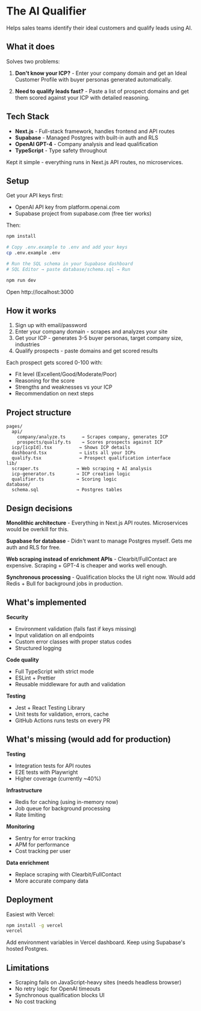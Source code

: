 # The AI Qualifier

Helps sales teams identify their ideal customers and qualify leads using AI.

## What it does

Solves two problems:

1. **Don't know your ICP?** - Enter your company domain and get an Ideal Customer Profile with buyer personas generated automatically.

2. **Need to qualify leads fast?** - Paste a list of prospect domains and get them scored against your ICP with detailed reasoning.

## Tech Stack

- **Next.js** - Full-stack framework, handles frontend and API routes
- **Supabase** - Managed Postgres with built-in auth and RLS
- **OpenAI GPT-4** - Company analysis and lead qualification
- **TypeScript** - Type safety throughout

Kept it simple - everything runs in Next.js API routes, no microservices.

## Setup

Get your API keys first:
- OpenAI API key from platform.openai.com
- Supabase project from supabase.com (free tier works)

Then:

```bash
npm install

# Copy .env.example to .env and add your keys
cp .env.example .env

# Run the SQL schema in your Supabase dashboard
# SQL Editor → paste database/schema.sql → Run

npm run dev
```

Open http://localhost:3000

## How it works

1. Sign up with email/password
2. Enter your company domain - scrapes and analyzes your site
3. Get your ICP - generates 3-5 buyer personas, target company size, industries
4. Qualify prospects - paste domains and get scored results

Each prospect gets scored 0-100 with:
- Fit level (Excellent/Good/Moderate/Poor)
- Reasoning for the score
- Strengths and weaknesses vs your ICP
- Recommendation on next steps

## Project structure

```
pages/
  api/
    company/analyze.ts      → Scrapes company, generates ICP
    prospects/qualify.ts    → Scores prospects against ICP
  icp/[icpId].tsx          → Shows ICP details
  dashboard.tsx            → Lists all your ICPs
  qualify.tsx              → Prospect qualification interface
lib/
  scraper.ts              → Web scraping + AI analysis
  icp-generator.ts        → ICP creation logic
  qualifier.ts            → Scoring logic
database/
  schema.sql              → Postgres tables
```

## Design decisions

**Monolithic architecture** - Everything in Next.js API routes. Microservices would be overkill for this.

**Supabase for database** - Didn't want to manage Postgres myself. Gets me auth and RLS for free.

**Web scraping instead of enrichment APIs** - Clearbit/FullContact are expensive. Scraping + GPT-4 is cheaper and works well enough.

**Synchronous processing** - Qualification blocks the UI right now. Would add Redis + Bull for background jobs in production.

## What's implemented

**Security**
- Environment validation (fails fast if keys missing)
- Input validation on all endpoints
- Custom error classes with proper status codes
- Structured logging

**Code quality**
- Full TypeScript with strict mode
- ESLint + Prettier
- Reusable middleware for auth and validation

**Testing**
- Jest + React Testing Library
- Unit tests for validation, errors, cache
- GitHub Actions runs tests on every PR

## What's missing (would add for production)

**Testing**
- Integration tests for API routes
- E2E tests with Playwright
- Higher coverage (currently ~40%)

**Infrastructure**
- Redis for caching (using in-memory now)
- Job queue for background processing
- Rate limiting

**Monitoring**
- Sentry for error tracking
- APM for performance
- Cost tracking per user

**Data enrichment**
- Replace scraping with Clearbit/FullContact
- More accurate company data

## Deployment

Easiest with Vercel:

```bash
npm install -g vercel
vercel
```

Add environment variables in Vercel dashboard. Keep using Supabase's hosted Postgres.

## Limitations

- Scraping fails on JavaScript-heavy sites (needs headless browser)
- No retry logic for OpenAI timeouts
- Synchronous qualification blocks UI
- No cost tracking

